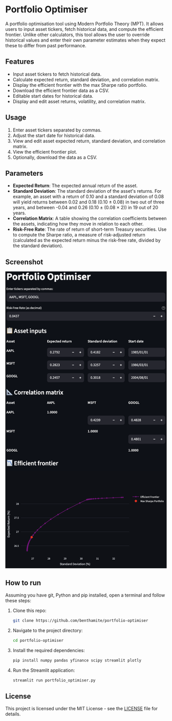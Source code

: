 # Portfolio Optimiser

A portfolio optimisation tool using Modern Portfolio Theory (MPT). It allows users to input asset tickers, fetch historical data, and compute the efficient frontier. Unlike other calculators, this tool allows the user to override historical values and enter their own parameter estimates when they expect these to differ from past performance.

## Features

- Input asset tickers to fetch historical data.
- Calculate expected return, standard deviation, and correlation matrix.
- Display the efficient frontier with the max Sharpe ratio portfolio.
- Download the efficient frontier data as a CSV.
- Editable start dates for historical data.
- Display and edit asset returns, volatility, and correlation matrix.

## Usage

1. Enter asset tickers separated by commas.
2. Adjust the start date for historical data.
3. View and edit asset expected return, standard deviation, and correlation matrix.
4. View the efficient frontier plot.
5. Optionally, download the data as a CSV.

## Parameters

- **Expected Return**: The expected annual return of the asset.
- **Standard Deviation**: The standard deviation of the asset's returns. For example, an asset with a return of 0.10 and a standard deviation of 0.08 will yield returns between 0.02 and 0.18 (0.10 ± 0.08) in two out of three years, and between -0.04 and 0.26 (0.10 ± (0.08 × 2)) in 19 out of 20 years.
- **Correlation Matrix**: A table showing the correlation coefficients between the assets, indicating how they move in relation to each other.
- **Risk-Free Rate**: The rate of return of short-term Treasury securities. Use to compute the Sharpe ratio, a measure of risk-adjusted return (calculated as the expected return minus the risk-free rate, divided by the standard deviation).

## Screenshot

![](./Screenshot.png)

## How to run

Assuming you have git, Python and pip installed, open a terminal and follow these steps:

1. Clone this repo:
   ```bash
   git clone https://github.com/benthamite/portfolio-optimiser
   ```
2. Navigate to the project directory:
   ```bash
   cd portfolio-optimiser
   ```
3. Install the required dependencies:
   ```bash
   pip install numpy pandas yfinance scipy streamlit plotly
   ```
4. Run the Streamlit application:
   ```bash
   streamlit run portfolio_optimiser.py
   ```

## License

This project is licensed under the MIT License - see the [LICENSE](LICENSE) file for details.
